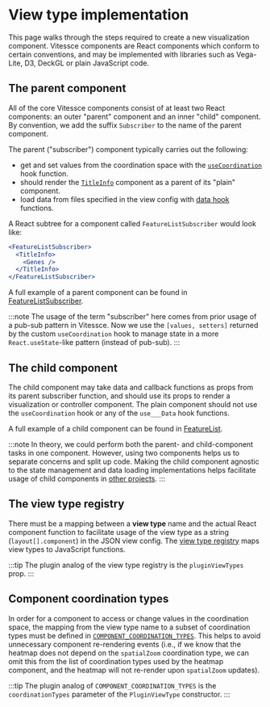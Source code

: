 # View type implementation

This page walks through the steps required to create a new visualization component.
Vitessce components are React components which conform to certain conventions, and may be implemented with libraries such as Vega-Lite, D3, DeckGL or plain JavaScript code.

## The parent component

All of the core Vitessce components consist of at least two React components: an outer "parent" component and an inner "child" component.
By convention, we add the suffix `Subscriber` to the name of the parent component.

The parent ("subscriber") component typically carries out the following:
- get and set values from the coordination space with the [`useCoordination`](../packages/vit-s/src/app/state/hooks.js#L196) hook function.
- should render the [`TitleInfo`](../packages/vit-s/src/TitleInfo.js) component as a parent of its "plain" component.
- load data from files specified in the view config with [data hook](../packages/vit-s/src/data-hooks.js) functions.

A React subtree for a component called `FeatureListSubscriber` would look like:

```jsx
<FeatureListSubscriber>
  <TitleInfo>
    <Genes />
  </TitleInfo>
</FeatureListSubscriber>
```

A full example of a parent component can be found in [FeatureListSubscriber](../packages/view-types/feature-list/src/FeatureListSubscriber.js).

:::note
The usage of the term "subscriber" here comes from prior usage of a pub-sub pattern in Vitessce. Now we use the `[values, setters]` returned by the custom `useCoordination` hook to manage state in a more `React.useState`-like pattern (instead of pub-sub).
:::

## The child component

The child component may take data and callback functions as props from its parent subscriber function, and should use its props to render a visualization or controller component. The plain component should not use the `useCoordination` hook or any of the `use___Data` hook functions.

A full example of a child component can be found in [FeatureList](../packages/view-types/feature-list/src/FeatureList.js).

:::note
In theory, we could perform both the parent- and child-component tasks in one component.
However, using two components helps us to separate concerns and split up code.
Making the child component agnostic to the state management and data loading implementations helps facilitate usage of child components in [other projects](https://github.com/vitessce/vitessce/discussions/1232).
:::

## The view type registry

There must be a mapping between a **view type** name and the actual React component function to facilitate usage of the view type as a string (`layout[].component`) in the JSON view config. The [view type registry](../packages/main/all/src/base-plugins.ts) maps view types to JavaScript functions.

:::tip
The plugin analog of the view type registry is the `pluginViewTypes` prop.
:::

## Component coordination types

In order for a component to access or change values in the coordination space, the mapping from the view type name to a subset of coordination types must be defined in [`COMPONENT_COORDINATION_TYPES`](../packages/vit-s/src/app/state/coordination.js).
This helps to avoid unnecessary component re-rendering events (i.e., if we know that the heatmap does not depend on the `spatialZoom` coordination type, we can omit this from the list of coordination types used by the heatmap component, and the heatmap will not re-render upon `spatialZoom` updates).

:::tip
The plugin analog of `COMPONENT_COORDINATION_TYPES` is the `coordinationTypes` parameter of the `PluginViewType` constructor.
:::